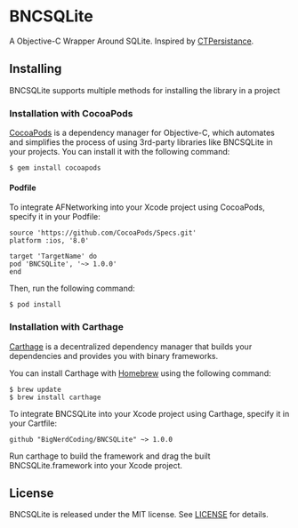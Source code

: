 # BNCSQLite

A Objective-C Wrapper Around SQLite. Inspired by [CTPersistance](https://github.com/casatwy/CTPersistance).

## Installing

BNCSQLite supports multiple methods for installing the library in a project

### Installation with CocoaPods

[CocoaPods](http://cocoapods.org/) is a dependency manager for Objective-C, which automates and simplifies the process of using 3rd-party libraries like BNCSQLite in your projects. You can install it with the following command:

```
$ gem install cocoapods
```

#### Podfile

To integrate AFNetworking into your Xcode project using CocoaPods, specify it in your Podfile:

```
source 'https://github.com/CocoaPods/Specs.git'
platform :ios, '8.0'

target 'TargetName' do
pod 'BNCSQLite', '~> 1.0.0'
end
```

Then, run the following command:

```
$ pod install
```

### Installation with Carthage

[Carthage](https://github.com/Carthage/Carthage) is a decentralized dependency manager that builds your dependencies and provides you with binary frameworks.

You can install Carthage with [Homebrew](http://brew.sh/) using the following command:

```
$ brew update
$ brew install carthage
```

To integrate BNCSQLite into your Xcode project using Carthage, specify it in your Cartfile:

```
github "BigNerdCoding/BNCSQLite" ~> 1.0.0
```

Run carthage to build the framework and drag the built BNCSQLite.framework into your Xcode project.

## License

BNCSQLite is released under the MIT license. See [LICENSE](https://github.com/BigNerdCoding/BNCSQLite/blob/master/LICENSE) for details.
